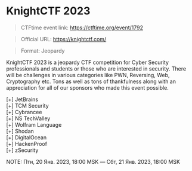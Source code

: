 # KnightCTF 2023

> CTFtime event link: https://ctftime.org/event/1792

> Official URL: https://knightctf.com/

> Format: Jeopardy 

KnightCTF 2023 is a jeopardy CTF competition for Cyber Security professionals and students or those who are interested in security. There will be challenges in various categories like PWN, Reversing, Web, Cryptography etc.
Tons as well as tons of thankfulness along with an appreciation for all of our sponsors who made this event possible.

[+] JetBrains  
[+] TCM Security  
[+] Cybrancee  
[+] NS TechValley  
[+] Wolfram Language  
[+] Shodan  
[+] DigitalOcean  
[+] HackenProof  
[+] zSecurity  

NOTE: Птн, 20 Янв. 2023, 18:00 MSK — Сбт, 21 Янв. 2023, 18:00 MSK